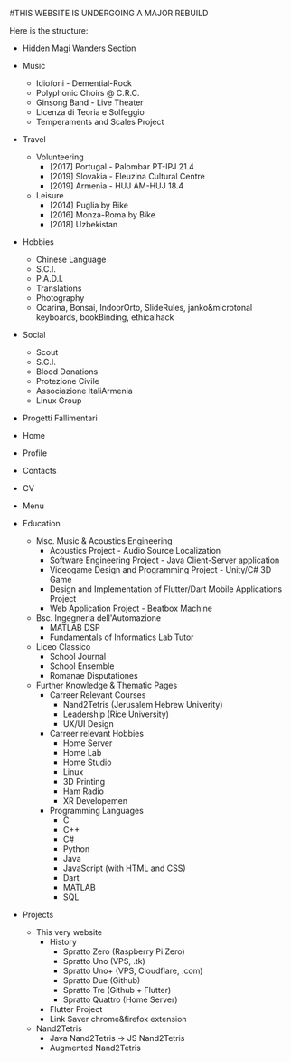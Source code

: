 #THIS WEBSITE IS UNDERGOING A MAJOR REBUILD
  
Here is the structure:

 - Hidden Magi Wanders Section
  - Music
    - Idiofoni - Demential-Rock
    - Polyphonic Choirs @ C.R.C.
    - Ginsong Band - Live Theater
    - Licenza di Teoria e Solfeggio
    - Temperaments and Scales Project
  - Travel
    - Volunteering
      - [2017] Portugal - Palombar PT-IPJ 21.4
      - [2019] Slovakia - Eleuzina Cultural Centre
      - [2019] Armenia - HUJ AM-HUJ 18.4
    - Leisure
      - [2014] Puglia by Bike
      - [2016] Monza-Roma by Bike
      - [2018] Uzbekistan
  - Hobbies
    - Chinese Language
    - S.C.I.
    - P.A.D.I.
    - Translations
    - Photography
    - Ocarina, Bonsai, IndoorOrto, SlideRules, janko&microtonal keyboards, bookBinding, ethicalhack
  - Social
    - Scout
    - S.C.I.
    - Blood Donations
    - Protezione Civile
    - Associazione ItaliArmenia
    - Linux Group

  - Progetti Fallimentari
 - Home
  - Profile
  - Contacts
  - CV
 - Menu
  - Education
    - Msc. Music & Acoustics Engineering
      - Acoustics Project - Audio Source Localization
      - Software Engineering Project - Java Client-Server application
      - Videogame Design and Programming Project - Unity/C# 3D Game
      - Design and Implementation of Flutter/Dart Mobile Applications Project
      - Web Application Project - Beatbox Machine  
    - Bsc. Ingegneria dell'Automazione
      - MATLAB DSP
      - Fundamentals of Informatics Lab Tutor
    - Liceo Classico
      - School Journal
      - School Ensemble
      - Romanae Disputationes
    - Further Knowledge & Thematic Pages
      - Carreer Relevant Courses
        - Nand2Tetris (Jerusalem Hebrew Univerity)
        - Leadership (Rice University)
        - UX/UI Design
      - Carreer relevant Hobbies
        - Home Server
        - Home Lab
        - Home Studio
        - Linux
        - 3D Printing
        - Ham Radio
        - XR Developemen
      - Programming Languages
        - C
        - C++
        - C#
        - Python
        - Java
        - JavaScript (with HTML and CSS)
        - Dart
        - MATLAB
        - SQL

  - Projects
    - This very website
      - History
        - Spratto Zero (Raspberry Pi Zero)
        - Spratto Uno (VPS, .tk)
        - Spratto Uno+ (VPS, Cloudflare, .com)
        - Spratto Due (Github)
        - Spratto Tre (Github + Flutter)
        - Spratto Quattro (Home Server)
      - Flutter Project
      - Link Saver chrome&firefox extension
    - Nand2Tetris
      - Java Nand2Tetris -> JS Nand2Tetris
      - Augmented Nand2Tetris
